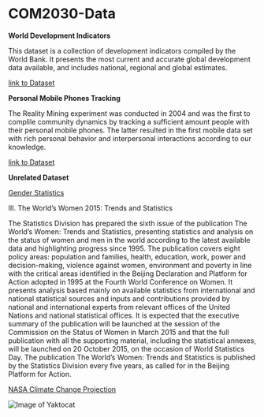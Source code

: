 # COM2030-Data
**World Development Indicators**

This dataset is a collection of development indicators compiled by the World Bank. It presents the most current and accurate global development data available, and includes national, regional and global estimates.

[link to Dataset](http://databank.worldbank.org/data/reports.aspx?source=world-development-indicators)


**Personal Mobile Phones Tracking**

The Reality Mining experiment was conducted in 2004 and was the first to complile community dynamics by tracking a sufficient amount people with their personal mobile phones. The latter resulted in the first mobile data set with rich personal behavior and interpersonal interactions according to our knowledge.

[link to Dataset](http://realitycommons.media.mit.edu/RealityMining.zip)









**Unrelated Dataset**




[Gender Statistics](http://datacatalog.worldbank.org/)

III. The World’s Women 2015: Trends and Statistics

The Statistics Division has prepared the sixth issue of the publication The
World’s Women: Trends and Statistics, presenting statistics and analysis on the status
of women and men in the world according to the latest available data and
highlighting progress since 1995. The publication covers eight policy areas:
population and families, health, education, work, power and decision-making,
violence against women, environment and poverty in line with the critical areas identified in the Beijing Declaration and Platform for Action adopted in 1995 at the
Fourth World Conference on Women. It presents analysis based mainly on available
statistics from international and national statistical sources and inputs and
contributions provided by national and international experts from relevant offices of
the United Nations and national statistical offices. It is expected that the executive
summary of the publication will be launched at the session of the Commission on
the Status of Women in March 2015 and that the full publication with all the
supporting material, including the statistical annexes, will be launched on
20 October 2015, on the occasion of World Statistics Day. The publication The
World’s Women: Trends and Statistics is published by the Statistics Division every
five years, as called for in the Beijing Platform for Action.


[NASA Climate Change Projection ](http://globalwarmingisreal.com/2015/06/09/nasa-dataset-projects-climate-change-21st-century/)


![Image of Yaktocat](http://globalwarmingisreal.com/wp-content/uploads/2015/06/temperature_nca-1991-2012_lrg-e1433867988113.jpg)





